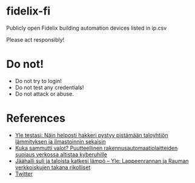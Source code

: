 # fidelix-fi

Publicly open Fidelix building automation devices listed in ip.csv

Please act responsibly!

Do not!
====

* Do not try to login!
* Do not test any credentials!
* Do not attack or abuse.

References
=====

* [Yle testasi: Näin helposti hakkeri pystyy pistämään taloyhtiön lämmityksen ja ilmastoinnin sekaisin](https://yle.fi/uutiset/3-10669307)
* [Kuka sammutti valot? Puutteellinen rakennusautomaatiolaitteiden suojaus verkossa altistaa kyberuhille](https://www.kyberturvallisuuskeskus.fi/fi/ajankohtaista/kuka-sammutti-valot-puutteellinen-rakennusautomaatiolaitteiden-suojaus-verkossa)
* [Jäähalli suli ja taloista katkesi lämpö – Yle: Lappeenrannan ja Rauman verkkoiskujen takana rikolliset](https://www.is.fi/digitoday/tietoturva/art-2000001948479.html)
* [Twitter](https://twitter.com/Turmio_/status/1102523254726635521)
